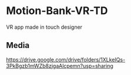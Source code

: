 # Motion-Bank-VR-TD
VR app made in touch designer

## Media 
https://drive.google.com/drive/folders/1XLkeIQs-3PkBgzb1mWZb8zjgaAlcpemn?usp=sharing
